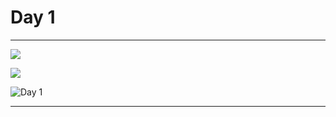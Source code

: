 # Day  1

------

![](https://i.hizliresim.com/rg67b0h.png)






![](https://resimyukle.io/uploadyeri/FAHF7aiL_day1-2.png)







![Day 1](https://resimyukle.io/uploadyeri/OvBlsB2f_100Days.codeopen.png)







------

